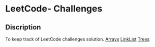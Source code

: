 # LeetCode- Challenges
## Discription 
To keep track of LeetCode challenges solution.
[Arrays](./Arrays/README.md)
[LinkList](./Linklist/README.md)
[Trees](./Trees/README.md)
